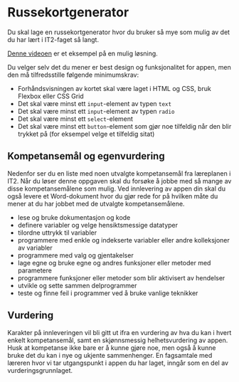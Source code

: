 # Russekortgenerator

Du skal lage en russekortgenerator hvor du bruker så mye som mulig av det 
du har lært i IT2-faget så langt.

[Denne videoen](https://www.youtube.com/watch?v=t8epRt1bge8)
er et eksempel på en mulig løsning.

Du velger selv det du mener er best design og funksjonalitet for appen,
men den må tilfredsstille følgende minimumskrav:

* Forhåndsvisningen av kortet skal være laget i HTML og CSS, bruk Flexbox
  eller CSS Grid
* Det skal være minst ett `input`-element av typen `text`
* Det skal være minst ett `input`-element av typen `radio`
* Det skal være minst ett `select`-element
* Det skal være minst ett `button`-element som gjør noe tilfeldig når den
  blir trykket på (for eksempel velge et tilfeldig sitat)

## Kompetansemål og egenvurdering

Nedenfor ser du en liste med noen utvalgte kompetansemål fra læreplanen i IT2.
Når du løser denne oppgaven skal du forsøke å jobbe med så mange av disse
kompetansemålene som mulig. Ved innlevering av appen din skal du også 
levere et Word-dokument hvor du gjør rede for på hvilken måte du mener 
at du har jobbet med de utvalgte kompetansemålene.

* lese og bruke dokumentasjon og kode
* definere variabler og velge hensiktsmessige datatyper
* tilordne uttrykk til variabler
* programmere med enkle og indekserte variabler eller andre kolleksjoner av variabler
* programmere med valg og gjentakelser
* lage egne og bruke egne og andres funksjoner eller metoder med parametere
* programmere funksjoner eller metoder som blir aktivisert av hendelser
* utvikle og sette sammen delprogrammer
* teste og finne feil i programmer ved å bruke vanlige teknikker

## Vurdering

Karakter på innleveringen vil bli gitt ut ifra en vurdering av hva du kan 
i hvert enkelt kompetansemål, samt en skjønnsmessig helhetsvurdering av appen. 
Husk at kompetanse ikke bare er å kunne gjøre noe, men også å kunne bruke 
det du kan i nye og ukjente sammenhenger. En fagsamtale med læreren hvor vi 
tar utgangspunkt i appen du har laget, inngår som en del av vurderingsgrunnlaget.